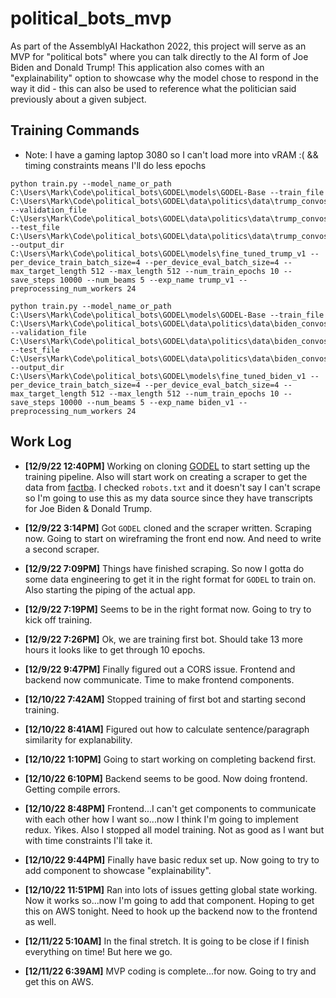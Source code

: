 # political_bots_mvp
As part of the AssemblyAI Hackathon 2022, this project will serve as an MVP for "political bots" where you can talk directly to the AI form of Joe Biden and Donald Trump! This application also comes with an "explainability" option to showcase why the model chose to respond in the way it did - this can also be used to reference what the politician said previously about a given subject.

## Training Commands

* Note: I have a gaming laptop 3080 so I can't load more into vRAM :( && timing constraints means I'll do less epochs
```
python train.py --model_name_or_path C:\Users\Mark\Code\political_bots\GODEL\models\GODEL-Base --train_file C:\Users\Mark\Code\political_bots\GODEL\data\politics\data\trump_convos_train.json --validation_file C:\Users\Mark\Code\political_bots\GODEL\data\politics\data\trump_convos_val.json --test_file C:\Users\Mark\Code\political_bots\GODEL\data\politics\data\trump_convos_test.json --output_dir C:\Users\Mark\Code\political_bots\GODEL\models\fine_tuned_trump_v1 --per_device_train_batch_size=4 --per_device_eval_batch_size=4 --max_target_length 512 --max_length 512 --num_train_epochs 10 --save_steps 10000 --num_beams 5 --exp_name trump_v1 --preprocessing_num_workers 24
```
```
python train.py --model_name_or_path C:\Users\Mark\Code\political_bots\GODEL\models\GODEL-Base --train_file C:\Users\Mark\Code\political_bots\GODEL\data\politics\data\biden_convos_train.json --validation_file C:\Users\Mark\Code\political_bots\GODEL\data\politics\data\biden_convos_val.json --test_file C:\Users\Mark\Code\political_bots\GODEL\data\politics\data\biden_convos_test.json --output_dir C:\Users\Mark\Code\political_bots\GODEL\models\fine_tuned_biden_v1 --per_device_train_batch_size=4 --per_device_eval_batch_size=4 --max_target_length 512 --max_length 512 --num_train_epochs 10 --save_steps 10000 --num_beams 5 --exp_name biden_v1 --preprocessing_num_workers 24
```

## Work Log
* **[12/9/22 12:40PM]** Working on cloning [GODEL](https://github.com/microsoft/GODEL) to start setting up the training pipeline. Also will start work on creating a scraper to get the data from [factba](https://factba.se/). I checked `robots.txt` and it doesn't say I can't scrape so I'm going to use this as my data source since they have transcripts for Joe Biden & Donald Trump.

* **[12/9/22 3:14PM]** Got `GODEL` cloned and the scraper written. Scraping now. Going to start on wireframing the front end now. And need to write a second scraper.

* **[12/9/22 7:09PM]** Things have finished scraping. So now I gotta do some data engineering to get it in the right format for `GODEL` to train on. Also starting the piping of the actual app.

* **[12/9/22 7:19PM]** Seems to be in the right format now. Going to try to kick off training.

* **[12/9/22 7:26PM]** Ok, we are training first bot. Should take 13 more hours it looks like to get through 10 epochs. 

* **[12/9/22 9:47PM]** Finally figured out a CORS issue. Frontend and backend now communicate. Time to make frontend components.

* **[12/10/22 7:42AM]** Stopped training of first bot and starting second training.

* **[12/10/22 8:41AM]** Figured out how to calculate sentence/paragraph similarity for explanability.

* **[12/10/22 1:10PM]** Going to start working on completing backend first.

* **[12/10/22 6:10PM]** Backend seems to be good. Now doing frontend. Getting compile errors.

* **[12/10/22 8:48PM]** Frontend...I can't get components to communicate with each other how I want so...now I think I'm going to implement redux. Yikes. Also I stopped all model training. Not as good as I want but with time constraints I'll take it.

* **[12/10/22 9:44PM]** Finally have basic redux set up. Now going to try to add component to showcase "explainability".

* **[12/10/22 11:51PM]** Ran into lots of issues getting global state working. Now it works so...now I'm going to add that component. Hoping to get this on AWS tonight. Need to hook up the backend now to the frontend as well.

* **[12/11/22 5:10AM]** In the final stretch. It is going to be close if I finish everything on time! But here we go.

* **[12/11/22 6:39AM]** MVP coding is complete...for now. Going to try and get this on AWS.